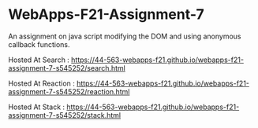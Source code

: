 # WebApps-F21-Assignment-7
An assignment on java script modifying the DOM and using anonymous callback functions.

Hosted At Search : https://44-563-webapps-f21.github.io/webapps-f21-assignment-7-s545252/search.html

Hosted At Reaction : https://44-563-webapps-f21.github.io/webapps-f21-assignment-7-s545252/reaction.html

Hosted At Stack : https://44-563-webapps-f21.github.io/webapps-f21-assignment-7-s545252/stack.html
